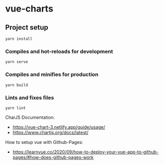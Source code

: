 # vue-charts

## Project setup
```
yarn install
```

### Compiles and hot-reloads for development
```
yarn serve
```

### Compiles and minifies for production
```
yarn build
```

### Lints and fixes files
```
yarn lint
```

CharJS Documentation:
- https://vue-chart-3.netlify.app/guide/usage/
- https://www.chartjs.org/docs/latest/


How to setup vue with Github-Pages:
- https://learnvue.co/2020/09/how-to-deploy-your-vue-app-to-github-pages/#how-does-github-pages-work
